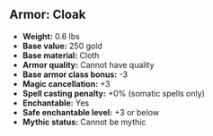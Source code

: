 ## Armor: Cloak
- **Weight:** 0.6 lbs
- **Base value:** 250 gold
- **Base material:** Cloth
- **Armor quality:** Cannot have quality
- **Base armor class bonus:** -3
- **Magic cancellation:** +3
- **Spell casting penalty:** +0% (somatic spells only)
- **Enchantable:** Yes
- **Safe enchantable level:** +3 or below
- **Mythic status:** Cannot be mythic
